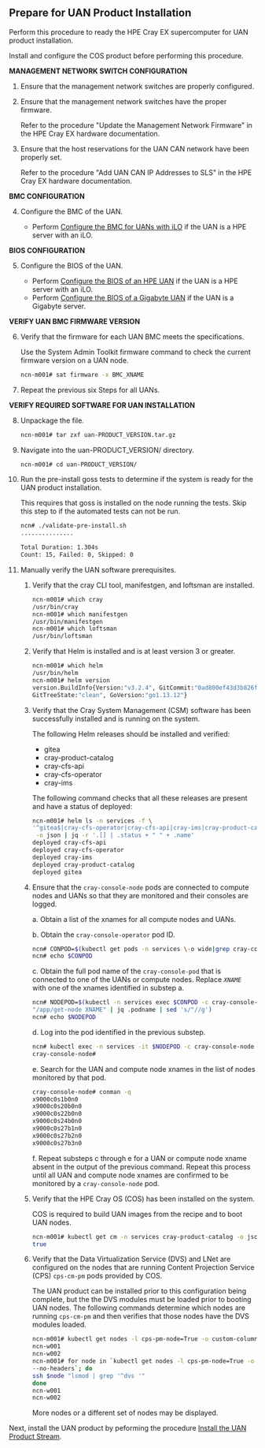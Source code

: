 ## Prepare for UAN Product Installation

Perform this procedure to ready the HPE Cray EX supercomputer for UAN product installation.

Install and configure the COS product before performing this procedure.

**MANAGEMENT NETWORK SWITCH CONFIGURATION**

1. Ensure that the management network switches are properly configured.

2. Ensure that the management network switches have the proper firmware.

    Refer to the procedure "Update the Management Network Firmware" in the HPE Cray EX hardware documentation.

3. Ensure that the host reservations for the UAN CAN network have been properly set.

    Refer to the procedure "Add UAN CAN IP Addresses to SLS" in the HPE Cray EX hardware documentation.

**BMC CONFIGURATION**

4. Configure the BMC of the UAN.

    - Perform [Configure the BMC for UANs with iLO](Configure_the_BMC_for_UANs_with_iLO.md#configure-the-bmc-for-uans-with-ilo) if the UAN is a HPE server with an iLO.

**BIOS CONFIGURATION**

5. Configure the BIOS of the UAN.

    - Perform [Configure the BIOS of an HPE UAN](Configure_the_BIOS_of_an_HPE_UAN.md#configure-the-bios-of-an-hpe-uan) if the UAN is a HPE server with an iLO.
    - Perform [Configure the BIOS of a Gigabyte UAN](Configure_the_BIOS_of_a_Gigabyte_UAN.md#configure-the-bios-of-a-gigabyte-uan) if the UAN is a Gigabyte server.

**VERIFY UAN BMC FIRMWARE VERSION**

6. Verify that the firmware for each UAN BMC meets the specifications.

    Use the System Admin Toolkit firmware command to check the current firmware version on a UAN node.

    ```bash
    ncn-m001# sat firmware -x BMC_XNAME
    ```

7. Repeat the previous six Steps for all UANs.

**VERIFY REQUIRED SOFTWARE FOR UAN INSTALLATION**

8. Unpackage the file.

    ```bash
    ncn-m001# tar zxf uan-PRODUCT_VERSION.tar.gz
    ```
9. Navigate into the uan-PRODUCT_VERSION/ directory.

    ```bash
    ncn-m001# cd uan-PRODUCT_VERSION/
    ```

10. Run the pre-install goss tests to determine if the system is ready for the UAN product installation.

    This requires that goss is installed on the node running the tests. Skip this step to if the automated tests can not be run.

    ```bash
    ncn# ./validate-pre-install.sh
    ...............
    
    Total Duration: 1.304s
    Count: 15, Failed: 0, Skipped: 0
    ```

11. Manually verify the UAN software prerequisites.

    1. Verify that the cray CLI tool, manifestgen, and loftsman are installed.

        ```bash
        ncn-m001# which cray
        /usr/bin/cray
        ncn-m001# which manifestgen
        /usr/bin/manifestgen
        ncn-m001# which loftsman
        /usr/bin/loftsman
        ```

    2. Verify that Helm is installed and is at least version 3 or greater.

        ```bash
        ncn-m001# which helm
        /usr/bin/helm
        ncn-m001# helm version
        version.BuildInfo{Version:"v3.2.4", GitCommit:"0ad800ef43d3b826f31a5ad8dfbb4fe05d143688", 
        GitTreeState:"clean", GoVersion:"go1.13.12"}
        ```

    3. Verify that the Cray System Management \(CSM\) software has been successfully installed and is running on the system.

        The following Helm releases should be installed and verified:

        - gitea
        - cray-product-catalog
        - cray-cfs-api
        - cray-cfs-operator
        - cray-ims
        
        The following command checks that all these releases are present and have a status of deployed:

        ```bash
        ncn-m001# helm ls -n services -f \
        '^gitea$|cray-cfs-operator|cray-cfs-api|cray-ims|cray-product-catalog'\
         -o json | jq -r '.[] | .status + " " + .name'
        deployed cray-cfs-api
        deployed cray-cfs-operator
        deployed cray-ims
        deployed cray-product-catalog
        deployed gitea
        ```

    4. Ensure that the `cray-console-node` pods are connected to compute nodes and UANs so that they are monitored and their consoles are logged.

        a. Obtain a list of the xnames for all compute nodes and UANs.

        b. Obtain the `cray-console-operator` pod ID.

        ```bash
        ncn# CONPOD=$(kubectl get pods -n services \-o wide|grep cray-console-operator|awk '{print $1}')
        ncn# echo $CONPOD
        ```

        c. Obtain the full pod name of the `cray-console-pod` that is connected to one of the UANs or compute nodes. Replace _`XNAME`_ with one of the xnames identified in substep a.

        ```bash
        ncn# NODEPOD=$(kubectl -n services exec $CONPOD -c cray-console-operator -- sh -c \
        "/app/get-node XNAME" | jq .podname | sed 's/"//g')
        ncn# echo $NODEPOD
        ```
        d. Log into the pod identified in the previous substep.

        ```bash
        ncn# kubectl exec -n services -it $NODEPOD -c cray-console-node -- bash
        cray-console-node# 
        ```
        e. Search for the UAN and compute node xnames in the list of nodes monitored by that pod.

        ```bash
        cray-console-node# conman -q
        x9000c0s1b0n0
        x9000c0s20b0n0
        x9000c0s22b0n0
        x9000c0s24b0n0
        x9000c0s27b1n0
        x9000c0s27b2n0
        x9000c0s27b3n0
        ```
        f. Repeat substeps c through e for a UAN or compute node xname absent in the output of the previous command.  Repeat this process until all UAN and compute node xnames are confirmed to be monitored by a `cray-console-node` pod.

    5. Verify that the HPE Cray OS \(COS\) has been installed on the system.

        COS is required to build UAN images from the recipe and to boot UAN nodes.

        ```bash
        ncn-m001# kubectl get cm -n services cray-product-catalog -o json | jq '.data | has("cos")'
        true
        ```

    6. Verify that the Data Virtualization Service \(DVS\) and LNet are configured on the nodes that are running Content Projection Service \(CPS\) `cps-cm-pm` pods provided by COS.

        The UAN product can be installed prior to this configuration being complete, but the the DVS modules must be loaded prior to booting UAN nodes. The following commands determine which nodes are running `cps-cm-pm` and then verifies that those nodes have the DVS modules loaded.

        ```bash
        ncn-m001# kubectl get nodes -l cps-pm-node=True -o custom-columns=":metadata.name" --no-headers
        ncn-w001
        ncn-w002
        ncn-m001# for node in `kubectl get nodes -l cps-pm-node=True -o custom-columns=":metadata.name" \
        --no-headers`; do
        ssh $node "lsmod | grep '^dvs '"
        done
        ncn-w001
        ncn-w002
        ```

        More nodes or a different set of nodes may be displayed.

Next, install the UAN product by peforming the procedure [Install the UAN Product Stream](../install/Install_the_UAN_Product_Stream.md#install-the-uan-product-stream).
